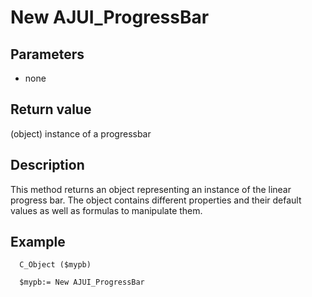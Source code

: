 ﻿<!-- New AJUI_ProgressBar ( ) -> instance -->

# New AJUI_ProgressBar

## Parameters

 *  none

## Return value

(object) instance of a progressbar

## Description

This method returns an object representing an instance of the linear progress bar. The object contains different properties and their default values as well as formulas to manipulate them.

## Example

```
  C_Object ($mypb)

  $mypb:= New AJUI_ProgressBar
```
